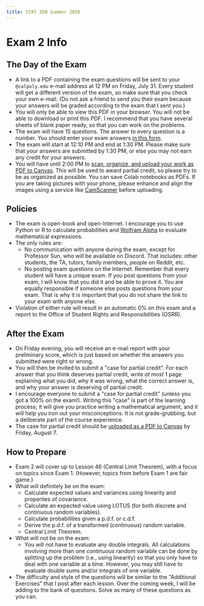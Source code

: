 ```yaml
---
title: STAT 350 Summer 2020
---
```

# Exam 2 Info

## The Day of the Exam

- A link to a PDF containing the exam questions will be sent to your `@calpoly.edu` e-mail address at 12 PM on Friday, July 31. 
Every student will get a different version of the exam, so make sure that you check your own e-mail. (Do not ask a friend to send you 
their exam because your answers will be graded according to the exam that I sent you.)
- You will only be able to view this PDF in your browser. You will not be able to download or print this PDF. I recommend that you 
have several sheets of blank paper ready, so that you can work on the problems.
- The exam will have 15 questions. The answer to every question is a number. 
You should enter your exam answers [in this form](https://forms.gle/ga3WadQM66qavinD9). 
- The exam will start at 12:10 PM and end at 1:30 PM. Please make sure that your answers are submitted by 1:30 PM, or else you 
may not earn any credit for your answers.
- You will have until 2:00 PM to [scan, organize, and upload your work as PDF to Canvas](https://canvas.calpoly.edu/courses/25458/assignments/108470). 
This will be used to award partial credit, so please try to be as organized as possible. You can save Colab notebooks as PDFs. 
If you are taking pictures with your phone, please enhance and align the images using a service like 
[CamScanner](https://www.camscanner.com/) before uploading.

## Policies

- The exam is open-book and open-Internet. I encourage you to use Python or R to calculate probabilities and 
[Wolfram Alpha](http://www.wolframalpha.com) to evaluate mathematical expressions.
- The only rules are:
    - No communication with anyone during the exam, except for Professor Sun, who will be available on Discord. 
That includes: other students, the TA, tutors, family members, people on Reddit, etc. 
    - No posting exam questions on the Internet. Remember that every student will have a unique exam. 
If you post questions from your exam, I will know that you did it and be able to prove it. You are equally
responsible if someone else posts questions from your exam. That is why it is important that you do not share the 
link to your exam with anyone else.
- Violation of either rule will result in an automatic 0% on this exam and a report to the Office of Student 
Rights and Responsibilities (OSRR).

## After the Exam

- On Friday evening, you will receive an e-mail report with your preliminary score, which is just based on whether the answers 
you submitted were right or wrong.
- You will then be invited to submit a "case for partial credit". For each answer that you think deserves partial credit, 
write _at most_ 1 page explaining what you did, why it was wrong, what the correct answer is, and why your answer is 
deserving of partial credit. 
- I encourage everyone to submit a "case for partial credit" (unless you got a 100% on the exam!).
Writing this "case" is part of the learning process; it will give you practice writing a mathematical argument, and it will 
help you iron out your misconceptions. It is not grade-grubbing, but a deliberate part of the course experience.
- The case for partial credit should be [uploaded as a PDF to Canvas](https://canvas.calpoly.edu/courses/25458/assignments/108471) by 
Friday, August 7.

## How to Prepare

- Exam 2 will cover up to Lesson 46 (Central Limit Theorem), with a focus on topics since Exam 1. 
(However, topics from before Exam 1 are fair game.)
- What will definitely be on the exam:
    - Calculate expected values and variances using linearity and properties of covariance.
    - Calculate an expected value using LOTUS (for both discrete and continuous random variables).
    - Calculate probabilities given a p.d.f. or c.d.f.
    - Derive the p.d.f. of a transformed (continuous) random variable.
    - Central Limit Theorem.
- What will not be on the exam:
    - You will not have to evaluate any double integrals. All calculations involving more than one 
    _continuous_ random variable can be done by splitting up the problem (i.e., using linearity) so that 
    you only have to deal with one variable at a time. However, you may still have to 
    evaluate double sums and/or integrals of one variable.
- The difficulty and style of the questions will be similar to the "Additional Exercises" that I post after each lesson. 
Over the coming week, I will be adding to the bank of questions. Solve as many of these questions as you can.

